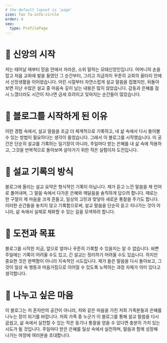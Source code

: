 ```yaml
---
# the default layout is 'page'
icon: fas fa-info-circle
order: 4
seo:
  type: ProfilePage
---
```


# 📖 신앙의 시작

저는 태어날 때부터 믿음 안에서 자라온, 소위 말하는 모태신앙인입니다. 어머니의 손을 잡고 처음 교회에 발을 들였던 그 순간부터, 그리고 지금까지 꾸준히 교회의 울타리 안에서 신앙생활을 이어왔습니다. 어린 시절부터 자연스럽게 설교 말씀을 접했지만, 뒤돌아보면 지난 수많은 설교 중 마음속 깊이 남는 내용은 많지 않았습니다. 감동과 은혜를 잠시 느꼈더라도 시간이 지나면 금세 흐려지고 잊혀지는 순간들이 많았습니다.

# 📖 블로그를 시작하게 된 이유

이런 경험 속에서, 설교 말씀을 조금 더 체계적으로 기록하고, 내 삶 속에서 다시 돌아볼 수 있는 방법이 필요하다는 생각이 들었습니다. 그래서 이 블로그를 시작했습니다. 이 공간은 단순히 설교를 기록하는 일기장이 아니라, 주일마다 받는 은혜를 내 삶 속에 적용하고, 그것을 반복적으로 돌아보며 살아가기 위한 작은 실험이자 도전입니다.

# 📖 설교 기록의 방식

블로그에 올리는 설교 요약은 형식적인 기록이 아닙니다. 제가 듣고 느낀 말씀을 제 언어로 풀어내며, 그 말씀 속에서 다가온 은혜와 깨달음을 솔직하게 담으려 합니다. 때로는 한 구절이 제 마음을 크게 흔들고, 일상의 고민과 맞닿아 새로운 통찰을 주기도 합니다. 이러한 순간들을 놓치지 않고 기록함으로써, 설교 말씀을 단순히 듣고 지나가는 것이 아니라, 삶 속에서 실제로 체화할 수 있는 길을 모색하려 합니다.

# 📖 도전과 목표

블로그를 시작한 지금, 앞으로 얼마나 꾸준히 기록할 수 있을지는 알 수 없습니다. 바쁜 주일에는 기록이 어려울 수도 있고, 긴 설교는 정리하기 어려울 수도 있습니다. 하지만 중요한 것은 완벽함이 아니라 지속적인 시도입니다. 제가 들은 말씀을 다시 돌아보고, 그것이 일상 속 행동과 마음가짐으로 이어질 수 있도록 노력하는 과정 자체가 의미 있다고 생각합니다.

# 📖 나누고 싶은 마음

이 블로그는 저 혼자만의 공간이 아니라, 저와 같은 마음을 가진 저희 가족분들과 은혜를 나누는 장이 되기를 바랍니다. 저희 가족 중 누군가 이 블로그를 통해 설교 말씀을 다시 곱씹고, 삶 속에서 실천할 수 있는 작은 동기나 통찰을 얻을 수 있다면 충분히 가치 있는 시도가 될 것입니다. 주일마다 받은 은혜를 일상 속에서 실천하며, 말씀과 함께 성장해 나가는 여정에 여러분을 초대합니다.
